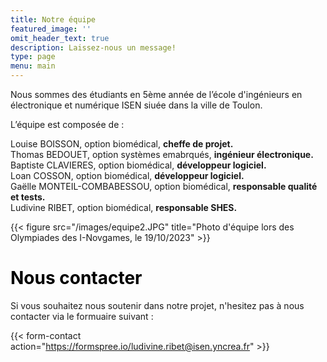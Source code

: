 ```yaml
---
title: Notre équipe
featured_image: ''
omit_header_text: true
description: Laissez-nous un message!
type: page
menu: main
---
```

Nous sommes des étudiants en 5ème année de l’école d'ingénieurs en électronique et numérique ISEN siuée dans la ville de Toulon.

L’équipe est composée de :

Louise BOISSON, option biomédical, **cheffe de projet.**  
Thomas BEDOUET, option systèmes emabrqués, **ingénieur électronique.**  
Baptiste CLAVIERES, option biomédical, **développeur logiciel.**  
Loan COSSON, option biomédical, **développeur logiciel.**  
Gaëlle MONTEIL-COMBABESSOU, option biomédical, **responsable qualité et tests.**  
Ludivine RIBET, option biomédical, **responsable SHES.**  

{{< figure src="/images/equipe2.JPG" title="Photo d'équipe lors des Olympiades des I-Novgames, le 19/10/2023" >}}  

<div style="color: black;">

# Nous contacter

</div>

Si vous souhaitez nous soutenir dans notre projet, n'hesitez pas à nous contacter via le formuaire suivant : 

{{< form-contact action="https://formspree.io/ludivine.ribet@isen.yncrea.fr" >}}
